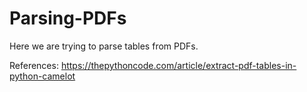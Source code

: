 # Parsing-PDFs

Here we are trying to parse tables from PDFs.

References:
https://thepythoncode.com/article/extract-pdf-tables-in-python-camelot
